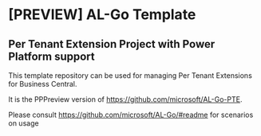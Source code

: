 # [PREVIEW] AL-Go Template

## Per Tenant Extension Project with Power Platform support
This template repository can be used for managing Per Tenant Extensions for Business Central.

It is the PPPreview version of https://github.com/microsoft/AL-Go-PTE.

Please consult https://github.com/microsoft/AL-Go/#readme for scenarios on usage

